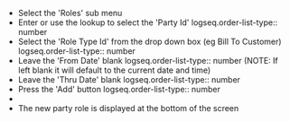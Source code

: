 - Select the 'Roles' sub menu
- Enter or use the lookup to select the 'Party Id'
  logseq.order-list-type:: number
- Select the 'Role Type Id' from the drop down box (eg Bill To Customer)
  logseq.order-list-type:: number
- Leave the 'From Date' blank
  logseq.order-list-type:: number
  (NOTE: If left blank it will default to the current date and time)
- Leave the 'Thru Date' blank
  logseq.order-list-type:: number
- Press the 'Add' button
  logseq.order-list-type:: number
-
- The new party role is displayed at the bottom of the screen